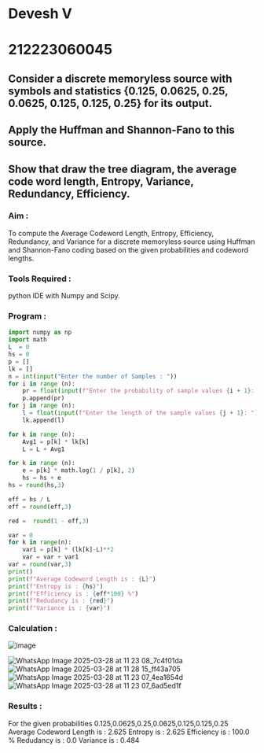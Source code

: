 # Devesh V
# 212223060045
## Consider a discrete memoryless source with symbols and statistics {0.125, 0.0625, 0.25, 0.0625, 0.125, 0.125, 0.25} for its output.
## Apply the Huffman and Shannon-Fano to this source.
## Show that draw the tree diagram, the average code word length, Entropy, Variance, Redundancy, Efficiency.

### Aim :
To compute the Average Codeword Length, Entropy, Efficiency, Redundancy, and Variance for a discrete memoryless source using Huffman and Shannon-Fano coding based on the given probabilities and codeword lengths.

### Tools Required :
python IDE with Numpy and Scipy.

### Program :
~~~python
import numpy as np
import math 
L  = 0
hs = 0
p = []
lk = []
n = int(input("Enter the number of Samples : "))
for i in range (n): 
    pr = float(input(f"Enter the probability of sample values {i + 1}: "))  
    p.append(pr)
for j in range (n): 
    l = float(input(f"Enter the length of the sample values {j + 1}: "))  
    lk.append(l)

for k in range (n):
    Avg1 = p[k] * lk[k]
    L = L + Avg1

for k in range (n):
    e = p[k] * math.log(1 / p[k], 2)
    hs = hs + e
hs = round(hs,3)

eff = hs / L
eff = round(eff,3)

red =  round(1 - eff,3) 

var = 0
for k in range(n):
    var1 = p[k] * (lk[k]-L)**2
    var = var + var1
var = round(var,3)
print()
print(f"Average Codeword Length is : {L}")
print(f"Entropy is : {hs}")
print(f"Efficiency is : {eff*100} %")
print(f"Redudancy is : {red}")
print(f"Variance is : {var}")
~~~
### Calculation :
![image](https://github.com/user-attachments/assets/67b0be58-99a7-4e6e-8b16-1042b1c06199)

![WhatsApp Image 2025-03-28 at 11 23 08_7c4f01da](https://github.com/user-attachments/assets/2d7e847f-bf0d-4d04-b946-d81d40f133aa)
![WhatsApp Image 2025-03-28 at 11 28 15_ff43a705](https://github.com/user-attachments/assets/25346123-30c9-4914-903a-fe6cf4a14f4e)
![WhatsApp Image 2025-03-28 at 11 23 07_4ea1654d](https://github.com/user-attachments/assets/5de2425e-9392-495c-b6ab-06e26bab7447)
![WhatsApp Image 2025-03-28 at 11 23 07_6ad5ed1f](https://github.com/user-attachments/assets/cc381d32-e32d-421e-9f16-b71fd5ae25f3)

### Results :
For the given probabilities 0.125,0.0625,0.25,0.0625,0.125,0.125,0.25 Average Codeword Length is : 2.625 Entropy is : 2.625 Efficiency is : 100.0 % Redudancy is : 0.0 Variance is : 0.484






